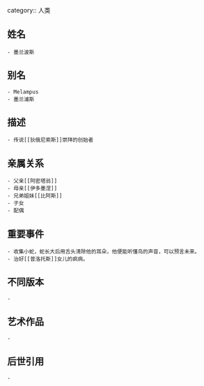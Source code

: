 category:: 人类
## 姓名
	- 墨兰波斯
## 别名
	- Melampus
	- 墨兰浦斯
## 描述
	- 传说[[狄俄尼索斯]]崇拜的创始者
## 亲属关系
	- 父亲[[阿密塔翁]]
	- 母亲[[伊多墨涅]]
	- 兄弟姐妹[[比阿斯]]
	- 子女
	- 配偶
## 重要事件
	- 收集小蛇，蛇长大后用舌头清除他的耳朵，他便能听懂鸟的声音，可以预言未来。
	- 治好[[普洛托斯]]女儿的疯病。
## 不同版本
	-
## 艺术作品
	-
## 后世引用
	-
